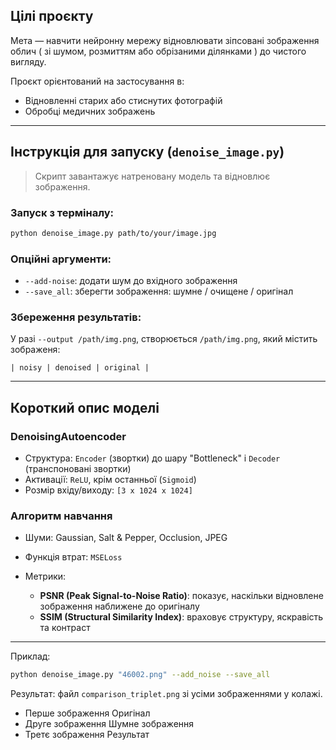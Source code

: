 ## Цілі проєкту

Мета — навчити нейронну мережу відновлювати зіпсовані зображення облич ( зі шумом, розмиттям або обрізаними ділянками ) до чистого вигляду.

Проєкт орієнтований на застосування в:

* Відновленні старих або стиснутих фотографій
* Обробці медичних зображень

---

## Інструкція для запуску (`denoise_image.py`)

> Скрипт завантажує натреновану модель та відновлює зображення.

###  Запуск з терміналу:

```bash
python denoise_image.py path/to/your/image.jpg
```

### Опційні аргументи:

* `--add-noise`: додати шум до вхідного зображення
* `--save_all`: зберегти зображення: шумне / очищене / оригінал

### Збереження результатів:

У разі `--output /path/img.png`, створюється `/path/img.png`, який містить зображеня:

```
| noisy | denoised | original |
```

---

## Короткий опис моделі

### **DenoisingAutoencoder**

* Структура: `Encoder` (звортки) до шару "Bottleneck" і `Decoder` (транспоновані звортки)
* Активації: `ReLU`, крім останньої (`Sigmoid`)
* Розмір вхіду/виходу: `[3 x 1024 x 1024]`

### **Алгоритм навчання**

* Шуми: Gaussian, Salt & Pepper, Occlusion, JPEG
* Функція втрат: `MSELoss`
* Метрики:

  * **PSNR (Peak Signal-to-Noise Ratio)**: показує, наскільки відновлене зображення наближене до оригіналу
  * **SSIM (Structural Similarity Index)**: враховує структуру, яскравість та контраст

---

Приклад:

```bash
python denoise_image.py "46002.png" --add_noise --save_all
```

Результат: файл `comparison_triplet.png` зі усіми зображеннями у колажі.
* Перше зображення Оригінал
* Друге зображення Шумне зображення
* Третє зображення Результат
